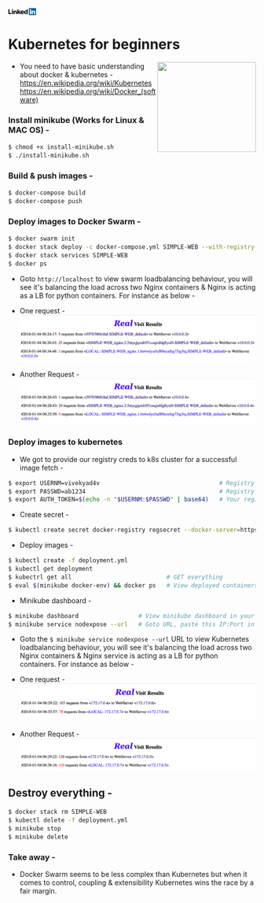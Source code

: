 [![LinkedIn](https://github.com/vivekyad4v/public-images/raw/master/generic/LinkedIn-vivekyad4v.png)](https://www.linkedin.com/in/vivekyad4v/)

# Kubernetes for beginners

<a href="https://github.com/vivekyad4v?tab=followers"><img align="right" width="200" height="183" src="https://s3.amazonaws.com/github/ribbons/forkme_left_green_007200.png" /></a>

- You need to have basic understanding about docker & kubernetes -
https://en.wikipedia.org/wiki/Kubernetes  
https://en.wikipedia.org/wiki/Docker_(software)

### Install minikube (Works for Linux & MAC OS) - 

```sh
$ chmod +x install-minikube.sh
$ ./install-minikube.sh
```

### Build & push images -

```sh
$ docker-compose build
$ docker-compose push
```

### Deploy images to Docker Swarm - 

```sh
$ docker swarm init
$ docker stack deploy -c docker-compose.yml SIMPLE-WEB --with-registry-auth
$ docker stack services SIMPLE-WEB
$ docker ps 
```

- Goto `http://localhost` to view swarm loadbalancing behaviour, you will see it's balancing the load across two Nginx containers & Nginx is acting as a LB for python containers. For instance as below -

- One request -
![vivekyad4v-docker-swarm-lb-1](https://github.com/vivekyad4v/public-images/raw/master/kubernetes/docker-swarm-lb-1.png)

- Another Request - 
![vivekyad4v-docker-swarm-lb-2](https://github.com/vivekyad4v/public-images/raw/master/kubernetes/docker-swarm-lb-2.png)

### Deploy images to kubernetes 

- We got to provide our registry creds to k8s cluster for a successful image fetch - 

```sh
$ export USERNM=vivekyad4v                                  # Registry username
$ export PASSWD=ab1234                                      # Registry passowrd
$ export AUTH_TOKEN=$(echo -n "$USERNM:$PASSWD" | base64)   # Your registry auth token
```

- Create secret -

```sh
$ kubectl create secret docker-registry regsecret --docker-server=https://index.docker.io/v1/ --docker-username=$USERNM --docker-password=$PASSWD --docker-email=vivekyad4v@gmail.com
```

- Deploy images - 

```sh
$ kubectl create -f deployment.yml
$ kubectl get deployment                     
$ kubectrl get all                           # GET everything
$ eval $(minikube docker-env) && docker ps   # View deployed containers
```

- Minikube dashboard - 

```sh
$ minikube dashboard                 # View minikube dashboard in your browser
$ minikube service nodexpose --url   # Goto URL, paste this IP:Port in your browser 
```

- Goto the `$ minikube service nodexpose --url` URL to view Kubernetes loadbalancing behaviour, you will see it's balancing the load across two Nginx containers & Nginx service is acting as a LB for python containers. For instance as below -

- One request -
![vivekyad4v-kubernetes-lb-1](https://github.com/vivekyad4v/public-images/raw/master/kubernetes/kubernetes-lb-1.png)

- Another Request - 
![vivekyad4v-kubernetes-lb-1](https://github.com/vivekyad4v/public-images/raw/master/kubernetes/kubernetes-lb-2.png)

## Destroy everything -

```sh
$ docker stack rm SIMPLE-WEB
$ kubectl delete -f deployment.yml
$ minikube stop
$ minikube delete
```

### Take away -

- Docker Swarm seems to be less complex than Kubernetes but when it comes to control, coupling & extensibility Kubernetes wins the race by a fair margin.


